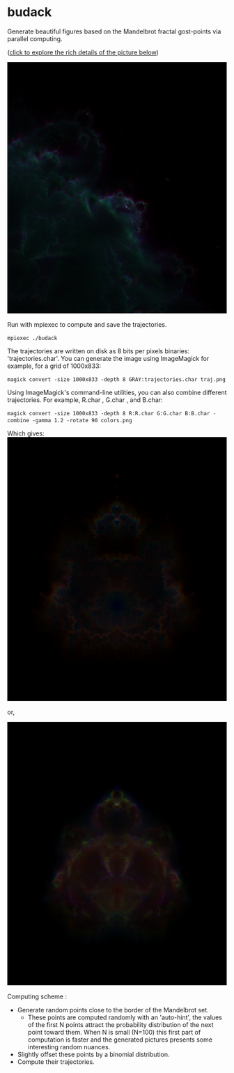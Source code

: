 # budack
Generate beautiful figures based on the Mandelbrot fractal gost-points via parallel computing. 

([click to explore the rich details of the picture below](https://raw.githubusercontent.com/Tugdual-G/budack/main/trajectories_data/trajhd.png))

![alt text](images_exemples/zoom.png)

Run with mpiexec to compute and save the trajectories.

    mpiexec ./budack

The trajectories are written on disk as 8 bits per pixels binaries: 'trajectories.char'.
You can generate the image using ImageMagick for example, for a grid of 1000x833:

    magick convert -size 1000x833 -depth 8 GRAY:trajectories.char traj.png

Using ImageMagick's command-line utilities, you can also combine different trajectories. For example, R.char , G.char , and B.char:

    magick convert -size 1000x833 -depth 8 R:R.char G:G.char B:B.char -combine -gamma 1.2 -rotate 90 colors.png 

Which gives:
![alt text](images_exemples/colors.png)

or,

![alt text](images_exemples/colors1.png)

Computing scheme :

- Generate random points close to the border of the Mandelbrot set.
    - These points are computed randomly with an 'auto-hint', the values of the first N points attract the probability distribution of the next point toward them. When N is small (N=100) this first part of computation is faster and the generated pictures presents some interesting random nuances.  
- Slightly offset these points by a binomial distribution.
- Compute their trajectories.
